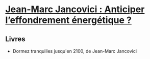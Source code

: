 # [Jean-Marc Jancovici : Anticiper l’effondrement énergétique ?](https://thinkerview.com/jean-marc-jancovici-anticiper-leffondrement-energetique/)

## Livres
- Dormez tranquilles jusqu'en 2100, de Jean-Marc Jancovici
